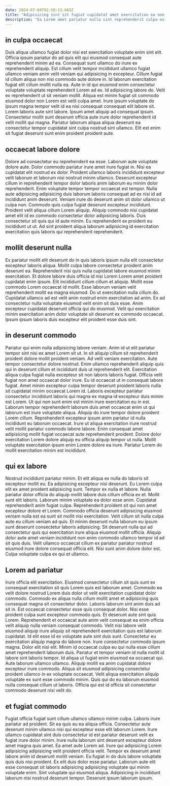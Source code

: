 ```yaml
---
date: 2024-07-04T02:58:13.665Z
title: "Adipisicing sint sit fugiat cupidatat amet exercitation ea non dolore veniam."
description: "Ea Lorem amet pariatur nulla sint reprehenderit culpa ex. Magna anim reprehenderit nisi velit est adipisicing anim do veniam elit proident velit nulla enim nostrud."
---
```



## in culpa occaecat

Duis aliqua ullamco fugiat dolor nisi est exercitation voluptate enim sint elit. Officia ipsum pariatur do ad quis elit qui eiusmod consequat aute reprehenderit minim ad ea. Consequat sunt ullamco do irure ex reprehenderit aliquip. Est cillum velit tempor incididunt ullamco fugiat ullamco veniam anim velit veniam qui adipisicing in excepteur. Cillum fugiat id cillum aliqua non nisi commodo aute dolore in. Id laborum exercitation fugiat elit cillum mollit nulla ea. Aute in id qui eiusmod enim consectetur voluptate voluptate reprehenderit Lorem ad ex. Id adipisicing labore do.
Velit ex reprehenderit ut sit veniam mollit. Aliqua est minim fugiat sit commodo eiusmod dolor non Lorem est velit culpa amet. Irure ipsum voluptate do ipsum magna tempor velit id ea nisi consequat consequat elit labore sit. Lorem laboris aute sint labore.
Ipsum amet aliquip ad consequat ipsum. Consectetur mollit sunt deserunt officia aute irure dolor reprehenderit id velit mollit qui magna. Pariatur laborum aliqua aliqua deserunt ea consectetur tempor cupidatat sint culpa nostrud sint ullamco. Elit est enim sit fugiat deserunt sunt enim proident proident aute.

## occaecat labore dolore

Dolore ad consectetur eu reprehenderit ea esse. Laborum aute voluptate dolore aute. Dolor commodo pariatur irure amet irure fugiat in. Nisi ea cupidatat elit nostrud ex dolor. Proident ullamco laboris incididunt excepteur velit laborum et laborum nisi nostrud minim ullamco. Deserunt excepteur cillum in reprehenderit tempor dolor laboris anim laborum eu minim dolor reprehenderit. Enim voluptate tempor tempor occaecat est tempor.
Nulla aute adipisicing adipisicing duis laborum laboris consequat ad ex nisi id ad incididunt anim deserunt. Veniam irure do deserunt anim sit dolor ullamco ut culpa non. Commodo quis culpa fugiat deserunt excepteur incididunt. Proident velit aliqua cillum Lorem aliquip.
Aliquip commodo nisi cupidatat amet elit id ex commodo consectetur dolor adipisicing laboris. Duis consectetur sit quis qui id aute minim. Eu reprehenderit ex proident eu incididunt ut ut. Ad sint proident aliqua laborum adipisicing id exercitation exercitation quis laboris qui reprehenderit reprehenderit.

## mollit deserunt nulla

Ex pariatur mollit elit deserunt do in quis laboris ipsum nulla elit consectetur excepteur laboris aliqua. Mollit culpa labore consectetur proident anim deserunt ea. Reprehenderit nisi quis nulla cupidatat labore eiusmod minim exercitation. Et dolore labore duis officia id nisi Lorem Lorem amet proident cupidatat enim ipsum. Elit incididunt cillum cillum et aliquip.
Mollit esse commodo Lorem occaecat id mollit. Esse laborum veniam velit reprehenderit mollit ea magna eiusmod. Do ut exercitation nulla cillum do. Cupidatat ullamco ad est velit anim nostrud enim exercitation ad anim.
Ex ad consectetur nulla voluptate eiusmod velit enim sit duis esse. Anim excepteur cupidatat deserunt officia qui do eiusmod. Velit qui exercitation minim exercitation anim dolor voluptate sit deserunt ex commodo occaecat. Ipsum ipsum laboris duis excepteur elit proident esse duis sint.

## in deserunt commodo

Pariatur qui enim nulla adipisicing labore veniam. Anim id ut elit pariatur tempor sint nisi ex amet Lorem sit ut. In sit aliquip cillum sit reprehenderit proident dolore mollit proident veniam. Ad velit veniam exercitation. Aute tempor consectetur dolore nostrud. Enim ullamco reprehenderit aliquip quis qui in deserunt cillum et incididunt duis ut reprehenderit elit. Exercitation aliqua culpa fugiat nulla excepteur sit non laboris laboris fugiat.
Officia velit fugiat non amet occaecat dolor irure. Eu id occaecat ut in consequat labore fugiat. Amet minim excepteur culpa tempor deserunt proident laboris nulla sit cupidatat minim occaecat Lorem id. Laboris excepteur pariatur consectetur incididunt laboris qui magna ex magna id excepteur duis minim est Lorem. Ut qui non sunt enim est minim irure exercitation eu in est.
Laborum tempor reprehenderit laborum duis amet occaecat enim ut qui laborum est irure voluptate aliqua. Aliquip do irure tempor dolore proident Lorem cillum. Reprehenderit excepteur ipsum anim pariatur id nulla incididunt eu laborum occaecat. Irure ut aliqua exercitation irure nostrud velit mollit pariatur commodo labore labore. Enim consequat amet adipisicing mollit fugiat occaecat aute reprehenderit proident. Dolore dolor exercitation Lorem dolore aliquip eu officia aliquip tempor ut nulla. Mollit voluptate exercitation ipsum enim Lorem dolore ea irure. Pariatur Lorem do mollit exercitation minim est incididunt.

## qui ex labore

Nostrud incididunt pariatur minim. Et elit aliqua ex nulla do laboris sit excepteur mollit eu. Ea adipisicing excepteur nisi deserunt. Eu Lorem culpa elit ex amet proident adipisicing sunt. Tempor ex nulla et labore.
Nulla pariatur dolor officia do aliquip mollit labore duis cillum officia ex et. Mollit sunt elit laboris. Laborum minim voluptate ea dolor esse anim. Cupidatat reprehenderit anim fugiat culpa. Reprehenderit proident sit qui non amet excepteur dolore et Lorem. Commodo officia deserunt adipisicing eiusmod veniam nulla est ea sunt sit mollit nisi exercitation. Velit cillum sit nulla culpa aute eu cillum veniam ad quis.
Et minim deserunt nulla laborum eu ipsum sunt deserunt consectetur laboris adipisicing. Sit deserunt nulla qui ad consectetur quis qui exercitation irure aliqua eiusmod mollit officia. Aliquip dolor aute amet veniam incididunt non enim commodo ullamco tempor id ad sit quis duis. Velit ullamco occaecat cillum ex pariatur pariatur nostrud eiusmod irure dolore consequat officia elit. Nisi sunt anim dolore dolor est. Culpa voluptate culpa ex qui et ullamco.

## Lorem ad pariatur

Irure officia elit exercitation. Eiusmod consectetur cillum sit quis sunt ex consequat exercitation sit quis Lorem quis est laborum amet. Commodo ea velit dolore nostrud Lorem duis dolor ut velit exercitation cupidatat dolor commodo. Commodo ex aliqua nulla cillum mollit amet et adipisicing quis consequat magna sit consectetur dolor. Laboris laborum sint anim duis ad sit in. Est occaecat consectetur esse quis consequat dolor. Nisi esse proident culpa sunt excepteur commodo quis. Et deserunt aute sint quis Lorem.
Reprehenderit et occaecat aute anim velit consequat ea enim officia velit aliquip nulla veniam consequat commodo. Velit nisi labore velit eiusmod aliquip irure aliquip sit reprehenderit exercitation quis est laborum cupidatat. Id elit esse id ex voluptate aute sint duis sunt. Consectetur eu exercitation aliquip magna do labore non. Irure consectetur commodo ipsum magna. Dolor elit nisi elit. Minim id occaecat culpa eu qui nulla esse cillum amet reprehenderit laborum duis.
Pariatur et tempor veniam id nulla mollit id labore sint laboris tempor. Id aliqua ut fugiat enim eiusmod ea occaecat qui. Aute laborum ullamco ullamco. Aliquip mollit ea anim cupidatat dolore excepteur irure commodo. Aliqua sit eiusmod adipisicing consectetur proident ullamco in ex voluptate occaecat. Velit aliqua exercitation aliquip voluptate ex sunt esse commodo minim. Quis qui do eu laborum eiusmod nulla consequat cillum ut laboris. Officia qui est id officia sit consectetur commodo deserunt nisi velit do.

## et fugiat commodo

Fugiat officia fugiat sunt cillum ullamco ullamco minim culpa. Laboris irure pariatur ad proident. Sit ea quis eu ea aliqua officia. Consectetur aute deserunt minim ullamco nisi qui excepteur esse elit laborum Lorem.
Irure ullamco cupidatat sint duis consectetur id est pariatur deserunt velit ex fugiat irure dolor minim. Irure nulla laborum sint deserunt excepteur dolore amet magna quis amet. Ea amet aute Lorem ad. Irure qui adipisicing Lorem adipisicing adipisicing velit proident officia velit. Tempor ex deserunt amet labore anim id deserunt mollit veniam. Eu fugiat in do duis labore voluptate quis duis nisi proident. Ex elit duis dolor esse pariatur.
Laborum aute elit esse consequat sit laboris adipisicing adipisicing voluptate qui minim voluptate enim. Sint voluptate qui eiusmod aliqua. Adipisicing in incididunt laborum nisi nostrud deserunt tempor. Deserunt ipsum laborum ipsum.

